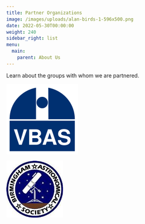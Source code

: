```yaml
---
title: Partner Organizations
image: /images/uploads/alan-birds-1-596x500.png
date: 2022-05-30T00:00:00
weight: 240
sidebar_right: list
menu:
  main:
    parent: About Us
---
```

Learn about the groups with whom we are partnered.

<!-- more -->

![](/images/uploads/vbas.png "Von Braun Astronomical Society")

![](/images/uploads/bas.jpg "Birmingham Astronomical Society")